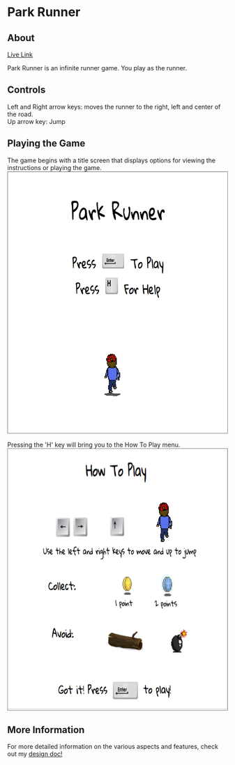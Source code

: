 # Park Runner #

## About
[Live Link](http://parkrunner.herokuapp.com)

Park Runner is an infinite runner game.  You play
as the runner.

## Controls

Left and Right arrow keys: moves the runner to the right, left and center of the road.  
Up arrow key: Jump

## Playing the Game

The game begins with a title screen that displays options for viewing the instructions or playing the game.
<img src="images/about/start_menu.png" style="border: 1px solid grey; width: 700px; height: 600px;"/>

Pressing the 'H' key will bring you to the How To Play menu.
<img src="images/about/help_menu.png" style="border: 1px solid grey; width: 700px; height: 600px;"/>


## More Information

For more detailed information on the various aspects and features, check out my
<a href="./docs/readme.md">design doc!</a>
